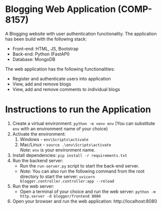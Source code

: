 # Blogging Web Application (COMP-8157)

A Blogging website with user authentication functionality. The application has been build with the following stack:

- Front-end: HTML, JS, Bootstrap
- Back-end: Python (FastAPI)
- Database: MongoDB

The web application has the following functionalities:

- Register and authenticate users into application
- View, add and remove blogs
- View, add and remove comments to individual blogs

# Instructions to run the Application

1. Create a virtual environment: `python -m venv env` (You can substitute `env` with an environment name of your choice)
2. Activate the environment:
    1. Windows - `env\Scripts\activate`
    2. Mac/Linux - `source .\env\Scripts\activate`
       <br>_Note_: `env` is your environment name.
3. Install dependencies: `pip install -r requirements.txt`
4. Run the backend server:
    - Run the `run-server.py` script to start the back-end server.
    - _Note_: You can also run the following command from the root directory to start the
      server: `uvicorn blogger.controller.controller:app --reload`
5. Run the web server:
    - Open a terminal of your choice and run the web server: `python -m http.server -d blogger/frontend 8080`
6. Open your browser and run the web application: http://localhost:8080
